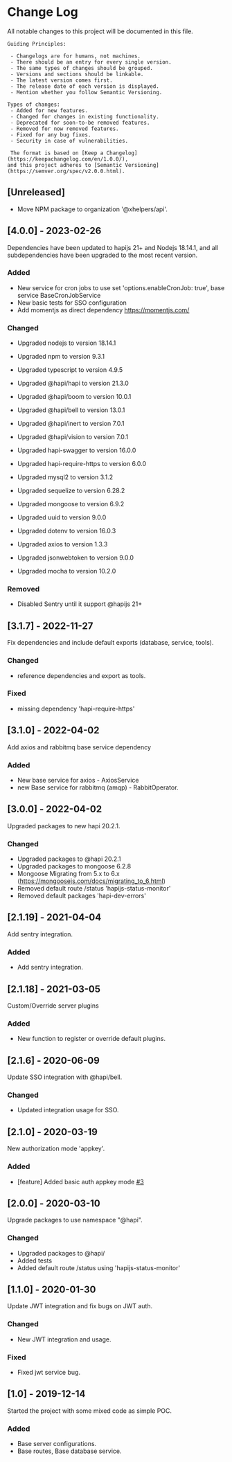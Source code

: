 # Change Log

All notable changes to this project will be documented in this file.

```
Guiding Principles:

 - Changelogs are for humans, not machines.
 - There should be an entry for every single version.
 - The same types of changes should be grouped.
 - Versions and sections should be linkable.
 - The latest version comes first.
 - The release date of each version is displayed.
 - Mention whether you follow Semantic Versioning.

Types of changes:
 - Added for new features.
 - Changed for changes in existing functionality.
 - Deprecated for soon-to-be removed features.
 - Removed for now removed features.
 - Fixed for any bug fixes.
 - Security in case of vulnerabilities.

 The format is based on [Keep a Changelog](https://keepachangelog.com/en/1.0.0/),
and this project adheres to [Semantic Versioning](https://semver.org/spec/v2.0.0.html).

```

## [Unreleased]

- Move NPM package to organization '@xhelpers/api'.

## [4.0.0] - 2023-02-26

Dependencies have been updated to hapijs 21+ and Nodejs 18.14.1, and all subdependencies have been upgraded to the most recent version.

### Added

- New service for cron jobs to use set 'options.enableCronJob: true', base service BaseCronJobService
- New basic tests for SSO configuration
- Add momentjs as direct dependency https://momentjs.com/

### Changed

- Upgraded nodejs to version 18.14.1
- Upgraded npm to version 9.3.1
- Upgraded typescript to version 4.9.5
- Upgraded @hapi/hapi to version 21.3.0
- Upgraded @hapi/boom to version 10.0.1
- Upgraded @hapi/bell to version 13.0.1
- Upgraded @hapi/inert to version 7.0.1
- Upgraded @hapi/vision to version 7.0.1
- Upgraded hapi-swagger to version 16.0.0
- Upgraded hapi-require-https to version 6.0.0
- Upgraded mysql2 to version 3.1.2
- Upgraded sequelize to version 6.28.2
- Upgraded mongoose to version 6.9.2

- Upgraded uuid to version 9.0.0
- Upgraded dotenv to version 16.0.3
- Upgraded axios to version 1.3.3
- Upgraded jsonwebtoken to version 9.0.0
- Upgraded mocha to version 10.2.0

### Removed

- Disabled Sentry until it support @hapijs 21+

## [3.1.7] - 2022-11-27

Fix dependencies and include default exports (database, service, tools).

### Changed

- reference dependencies and export as tools.

### Fixed

- missing dependency 'hapi-require-https'

## [3.1.0] - 2022-04-02

Add axios and rabbitmq base service dependency

### Added

- New base service for axios - AxiosService
- new Base service for rabbitmq (amqp) - RabbitOperator.

## [3.0.0] - 2022-04-02

Upgraded packages to new hapi 20.2.1.

### Changed

- Upgraded packages to @hapi 20.2.1
- Upgraded packages to mongoose 6.2.8
- Mongoose Migrating from 5.x to 6.x (https://mongoosejs.com/docs/migrating_to_6.html)
- Removed default route /status 'hapijs-status-monitor'
- Removed default packages 'hapi-dev-errors'

## [2.1.19] - 2021-04-04

Add sentry integration.

### Added

- Add sentry integration.

## [2.1.18] - 2021-03-05

Custom/Override server plugins

### Added

- New function to register or override default plugins.

## [2.1.6] - 2020-06-09

Update SSO integration with @hapi/bell.

### Changed

- Updated integration usage for SSO.

## [2.1.0] - 2020-03-19

New authorization mode 'appkey'.

### Added

- [feature] Added basic auth appkey mode [#3](/../../issues/3)

## [2.0.0] - 2020-03-10

Upgrade packages to use namespace "@hapi".

### Changed

- Upgraded packages to @hapi/
- Added tests
- Added default route /status using 'hapijs-status-monitor'

## [1.1.0] - 2020-01-30

Update JWT integration and fix bugs on JWT auth.

### Changed

- New JWT integration and usage.

### Fixed

- Fixed jwt service bug.

## [1.0] - 2019-12-14

Started the project with some mixed code as simple POC.

### Added

- Base server configurations.
- Base routes, Base database service.
